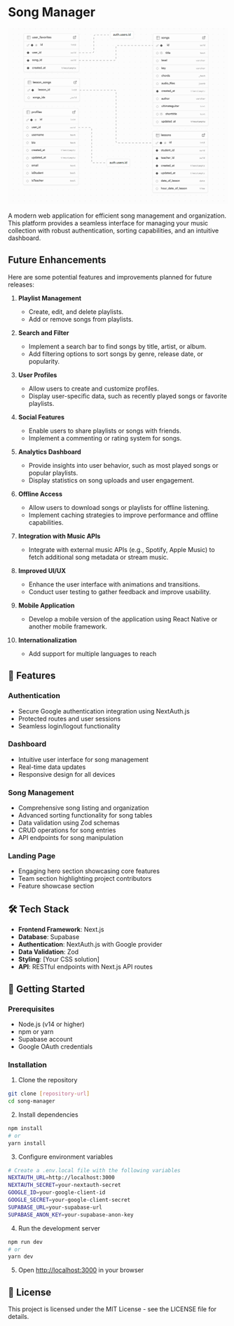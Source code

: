# Song Manager

![Scheme Visualizer](./DBSchemeVisualiser.png)

A modern web application for efficient song management and organization. This platform provides a seamless interface for managing your music collection with robust authentication, sorting capabilities, and an intuitive dashboard.

## Future Enhancements

Here are some potential features and improvements planned for future releases:

1. **Playlist Management**
   - Create, edit, and delete playlists.
   - Add or remove songs from playlists.

2. **Search and Filter**
   - Implement a search bar to find songs by title, artist, or album.
   - Add filtering options to sort songs by genre, release date, or popularity.

3. **User Profiles**
   - Allow users to create and customize profiles.
   - Display user-specific data, such as recently played songs or favorite playlists.

4. **Social Features**
   - Enable users to share playlists or songs with friends.
   - Implement a commenting or rating system for songs.

5. **Analytics Dashboard**
   - Provide insights into user behavior, such as most played songs or popular playlists.
   - Display statistics on song uploads and user engagement.

6. **Offline Access**
   - Allow users to download songs or playlists for offline listening.
   - Implement caching strategies to improve performance and offline capabilities.

7. **Integration with Music APIs**
   - Integrate with external music APIs (e.g., Spotify, Apple Music) to fetch additional song metadata or stream music.

8. **Improved UI/UX**
   - Enhance the user interface with animations and transitions.
   - Conduct user testing to gather feedback and improve usability.

9. **Mobile Application**
   - Develop a mobile version of the application using React Native or another mobile framework.

10. **Internationalization**
    - Add support for multiple languages to reach 

## 🎵 Features

### Authentication
- Secure Google authentication integration using NextAuth.js
- Protected routes and user sessions
- Seamless login/logout functionality

### Dashboard
- Intuitive user interface for song management
- Real-time data updates
- Responsive design for all devices

### Song Management
- Comprehensive song listing and organization
- Advanced sorting functionality for song tables
- Data validation using Zod schemas
- CRUD operations for song entries
- API endpoints for song manipulation

### Landing Page
- Engaging hero section showcasing core features
- Team section highlighting project contributors
- Feature showcase section

## 🛠️ Tech Stack

- **Frontend Framework**: Next.js
- **Database**: Supabase
- **Authentication**: NextAuth.js with Google provider
- **Data Validation**: Zod
- **Styling**: [Your CSS solution]
- **API**: RESTful endpoints with Next.js API routes

## 🚀 Getting Started

### Prerequisites
- Node.js (v14 or higher)
- npm or yarn
- Supabase account
- Google OAuth credentials

### Installation

1. Clone the repository
```bash
git clone [repository-url]
cd song-manager
```

2. Install dependencies
```bash
npm install
# or
yarn install
```

3. Configure environment variables
```bash
# Create a .env.local file with the following variables
NEXTAUTH_URL=http://localhost:3000
NEXTAUTH_SECRET=your-nextauth-secret
GOOGLE_ID=your-google-client-id
GOOGLE_SECRET=your-google-client-secret
SUPABASE_URL=your-supabase-url
SUPABASE_ANON_KEY=your-supabase-anon-key
```

4. Run the development server
```bash
npm run dev
# or
yarn dev
```

5. Open [http://localhost:3000](http://localhost:3000) in your browser

## 📝 License

This project is licensed under the MIT License - see the LICENSE file for details.

